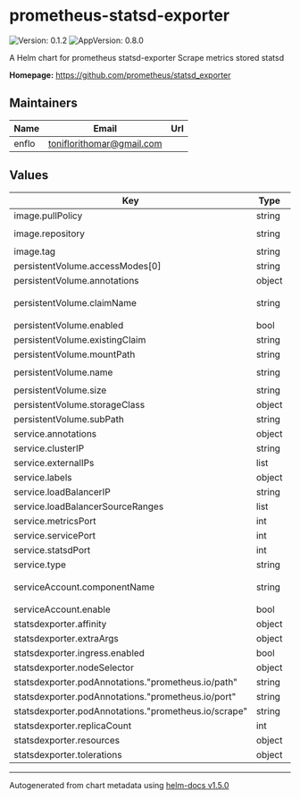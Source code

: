 # prometheus-statsd-exporter

![Version: 0.1.2](https://img.shields.io/badge/Version-0.1.2-informational?style=flat-square) ![AppVersion: 0.8.0](https://img.shields.io/badge/AppVersion-0.8.0-informational?style=flat-square)

A Helm chart for prometheus statsd-exporter Scrape metrics stored statsd

**Homepage:** <https://github.com/prometheus/statsd_exporter>

## Maintainers

| Name | Email | Url |
| ---- | ------ | --- |
| enflo | toniflorithomar@gmail.com |  |

## Values

| Key | Type | Default | Description |
|-----|------|---------|-------------|
| image.pullPolicy | string | `"IfNotPresent"` |  |
| image.repository | string | `"prom/statsd-exporter"` |  |
| image.tag | string | `"v0.12.1"` |  |
| persistentVolume.accessModes[0] | string | `"ReadWriteOnce"` |  |
| persistentVolume.annotations | object | `{}` |  |
| persistentVolume.claimName | string | `"prometheus-statsd-exporter"` |  |
| persistentVolume.enabled | bool | `true` |  |
| persistentVolume.existingClaim | string | `""` |  |
| persistentVolume.mountPath | string | `"/data"` |  |
| persistentVolume.name | string | `"storage-volume"` |  |
| persistentVolume.size | string | `"20Gi"` |  |
| persistentVolume.storageClass | object | `{}` |  |
| persistentVolume.subPath | string | `""` |  |
| service.annotations | object | `{}` |  |
| service.clusterIP | string | `""` |  |
| service.externalIPs | list | `[]` |  |
| service.labels | object | `{}` |  |
| service.loadBalancerIP | string | `""` |  |
| service.loadBalancerSourceRanges | list | `[]` |  |
| service.metricsPort | int | `9102` |  |
| service.servicePort | int | `80` |  |
| service.statsdPort | int | `9125` |  |
| service.type | string | `"ClusterIP"` |  |
| serviceAccount.componentName | string | `"prometheus-statsd-exporter"` |  |
| serviceAccount.enable | bool | `false` |  |
| statsdexporter.affinity | object | `{}` |  |
| statsdexporter.extraArgs | object | `{}` |  |
| statsdexporter.ingress.enabled | bool | `false` |  |
| statsdexporter.nodeSelector | object | `{}` |  |
| statsdexporter.podAnnotations."prometheus.io/path" | string | `"/metrics"` |  |
| statsdexporter.podAnnotations."prometheus.io/port" | string | `"9102"` |  |
| statsdexporter.podAnnotations."prometheus.io/scrape" | string | `"true"` |  |
| statsdexporter.replicaCount | int | `1` |  |
| statsdexporter.resources | object | `{}` |  |
| statsdexporter.tolerations | object | `{}` |  |

----------------------------------------------
Autogenerated from chart metadata using [helm-docs v1.5.0](https://github.com/norwoodj/helm-docs/releases/v1.5.0)
